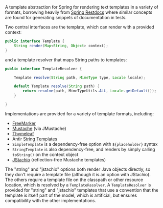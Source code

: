 A template abstraction for Spring for rendering text templates in a variety of formats, borrowing heavily from [Spring Restdocs](https://github.com/spring-projects/spring-restdocs) where similar concepts are found for generating snippets of documentation in tests.

Two central interfaces are the template, which can render with a provided context:

```java
public interface Template {
	String render(Map<String, Object> context);
}
```

and a template resolver that maps String paths to templates:

```java
public interface TemplateResolver {

	Template resolve(String path, MimeType type, Locale locale);

	default Template resolve(String path) {
		return resolve(path, MimeTypeUtils.ALL, Locale.getDefault());
	}

}
```

Implementations are provided for a variety of template formats, including:

* [FreeMarker](https://freemarker.apache.org/)
* [Mustache](https://github.com/samskivert/jmustache) (via JMustache)
* [Thymeleaf](https://thymeleaf.org/)
* Antlr [String Templates](https://github.com/antlr/stringtemplate4)
* `SimpleTemplate` is a dependency-free option with `${placeholder}` syntax
* `StringTemplate` is also dependency-free, and renders by simply calling `toString()` on the context object
* [JStachio](https://github.com/jstachio/jstachio) (reflection-free Mustache templates)

The "string" and "jstachio" options both render Java objects directly, so they don't require a template file (although it is an option with JStachio). The others require a template file on the classpath or other resource location, which is resolved by a `TemplateResolver`. A `TemplateResolver` is provided for "string" and "jstachio" templates that use a convention that the template is itself part of the model, 
which is artificial, but ensures compatibility with the other implementations.